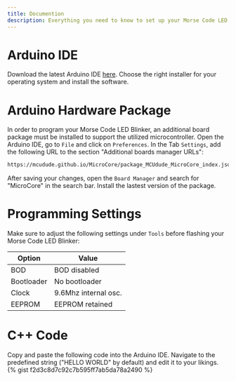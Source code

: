 ```yaml
---
title: Documention
description: Everything you need to know to set up your Morse Code LED Blinker.
---
```


# Arduino IDE
Download the latest Arduino IDE [here](https://www.arduino.cc/en/software/). Choose the right installer for your operating system and install the software.

# Arduino Hardware Package
In order to program your Morse Code LED Blinker, an additional board package must be installed to support the utilized microcontroller. Open the Arduino IDE, go to ```File``` and click on ```Preferences```. In the Tab ```Settings```, add the following URL to the section "Additional boards manager URLs":

```txt
https://mcudude.github.io/MicroCore/package_MCUdude_MicroCore_index.json
```

After saving your changes, open the ```Board Manager``` and search for "MicroCore" in the search bar. Install the lastest version of the package.

# Programming Settings
Make sure to adjust the following settings under ```Tools``` before flashing your Morse Code LED Blinker:

| Option     | Value                |
| ---------- | -------------------- |
| BOD        | BOD disabled         |
| Bootloader | No bootloader        |
| Clock      | 9.6Mhz internal osc. |
| EEPROM     | EEPROM retained      |

# C++ Code
Copy and paste the following code into the Arduino IDE. Navigate to the predefined string ("HELLO WORLD" by default) and edit it to your likings.
{% gist f2d3c8d7c92c7b595ff7ab5da78a2490 %}

